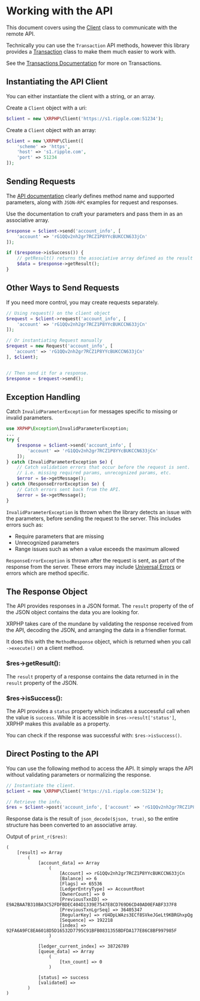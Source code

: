 # Working with the API

This document covers using the [Client](../src/Client.php) class to communicate with the remote API.

Technically you can use the `Transaction` API methods, however this library provides a 
[Transaction](../src/Api/Transaction.php) class to make them much easier to work with.

See the [Transactions Documentation](Transactions.md) for more on Transactions.


## Instantiating the API Client

You can either instantiate the client with a string, or an array.

Create a `Client` object with a uri:
```php
$client = new \XRPHP\Client('https://s1.ripple.com:51234');
```

Create a `Client` object with an array:
```php
$client = new \XRPHP\Client([
    'scheme' => 'https',
    'host' => 's1.ripple.com',
    'port' => 51234
]);
```

## Sending Requests

The [API documentation](https://developers.ripple.com/rippled-api.html) clearly defines method name and supported 
parameters, along with `JSON-RPC` examples for request and responses.

Use the documentation to craft your parameters and pass them in as an associative array.

```php
$response = $client->send('account_info', [
    'account' => 'rG1QQv2nh2gr7RCZ1P8YYcBUKCCN633jCn'
]);

if ($response->isSuccess()) {
    // getResult() returns the associative array defined as the result in the API documentation.
    $data = $response->getResult();
}
```

## Other Ways to Send Requests

If you need more control, you may create requests separately.

```php
// Using request() on the client object
$request = $client->request('account_info', [
    'account' => 'rG1QQv2nh2gr7RCZ1P8YYcBUKCCN633jCn'
]);

// Or instantiating Request manually
$request = new Request('account_info', [
   'account' => 'rG1QQv2nh2gr7RCZ1P8YYcBUKCCN633jCn'
], $client);


// Then send it for a response.
$response = $request->send();
```

## Exception Handling

Catch `InvalidParameterException` for messages specific to missing or invalid parameters.
```php
use XRPHP\Exception\InvalidParameterException;
...
try {
    $response = $client->send('account_info', [
        'account' => 'rG1QQv2nh2gr7RCZ1P8YYcBUKCCN633jCn'
    ]);
} catch (InvalidParameterException $e) {
    // Catch validation errors that occur before the request is sent.
    // i.e. missing required params, unrecognized params, etc.
    $error = $e->getMessage();
} catch (ResponseErrorException $e) {
    // Catch errors sent back from the API.
    $error = $e->getMessage();
}
```

`InvalidParameterException` is thrown when the library detects an issue with the parameters, before sending the request
to the server. This includes errors such as:
- Require parameters that are missing
- Unrecognized parameters
- Range issues such as when a value exceeds the maximum allowed

`ResponseErrorException` is thrown after the request is sent, as part of the response from the server. These errors may
include [Universal Errors](https://developers.ripple.com/error-formatting.html#universal-errors) or errors which are
method specific.

## The Response Object

The API provides responses in a JSON format. The `result` property
of the of the JSON object contains the data you are looking for.

XRPHP takes care of the mundane by validating the response received
 from the API, decoding the JSON, and arranging the data in a friendlier
 format.
 
It does this with the `MethodResponse` object, which is returned
when you call `->execute()` on a client method.

### $res->getResult(): 

The `result` property of a response contains the data returned
in in the `result` property of the JSON.

### $res->isSuccess():

The API provides a `status` property which indicates a successful
call when the value is `success`. While it is accessible in
`$res->result['status']`, XRPHP makes this available as a property.

You can check if the response was successful with: `$res->isSuccess()`.


## Direct Posting to the API

You can use the following method to access the API. It simply wraps the API without validating
parameters or normalizing the response.

```php
// Instantiate the client.
$client = new \XRPHP\Client('https://s1.ripple.com:51234');

// Retrieve the info.
$res = $client->post('account_info', ['account' => 'rG1QQv2nh2gr7RCZ1P8YYcBUKCCN633jCn']);
```

Response data is the result of `json_decode($json, true)`, so the entire structure
has been converted to an associative array.

Output of `print_r($res)`:
```
(
    [result] => Array
        (
            [account_data] => Array
                (
                    [Account] => rG1QQv2nh2gr7RCZ1P8YYcBUKCCN633jCn
                    [Balance] => 6
                    [Flags] => 65536
                    [LedgerEntryType] => AccountRoot
                    [OwnerCount] => 0
                    [PreviousTxnID] => E9A2BAA7B310BA3C52FDFBDEC404D1339E7547E8CD769D6CD40AD0EFABF337F8
                    [PreviousTxnLgrSeq] => 36405347
                    [RegularKey] => rU4DpLWAzs3ECf8SVkeJGeLt9KBRGhxpQg
                    [Sequence] => 192218
                    [index] => 92FA6A9FC8EA6018D5D16532D7795C91BFB0831355BDFDA177E86C8BF997985F
                )

            [ledger_current_index] => 38726789
            [queue_data] => Array
                (
                    [txn_count] => 0
                )

            [status] => success
            [validated] => 
        )
)
```
